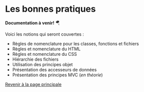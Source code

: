 # Les bonnes pratiques

__Documentation à venir!__ 🪂

Voici les notions qui seront couvertes :

- Règles de nomenclature pour les classes, fonctions et fichiers
- Règles et nomenclature du HTML
- Règles et nomenclature du CSS
- Hiérarchie des fichiers
- Utilisation des principes objet
- Présentation des accesseurs de données
- Présentation des principes MVC (_en théorie_)

[Revenir à la page principale](../README.md)
